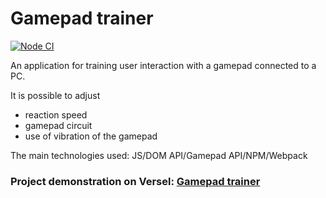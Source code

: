 # Gamepad trainer

[![Node CI](https://github.com/KatKaterina/gamepad-trainer/actions/workflows/nodejs.yml/badge.svg)](https://github.com/KatKaterina/gamepad-trainer/actions/workflows/nodejs.yml)

An application for training user interaction with a gamepad connected to a PC.

It is possible to adjust
- reaction speed
- gamepad circuit
- use of vibration of the gamepad

The main technologies used: JS/DOM API/Gamepad API/NPM/Webpack

### Project demonstration on Versel: [Gamepad trainer](https://gamepad-trainer.vercel.app/)
